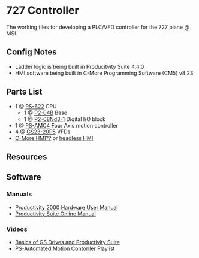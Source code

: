 # 727 Controller

The working files for developing a PLC/VFD controller for the 727 plane @ MSI.

## Config Notes

- Ladder logic is being built in Producitvity Suite 4.4.0
- HMI software being built in C-More Programming Software (CM5) v8.23

## Parts List

- 1 @ [PS-622](https://www.automationdirect.com/adc/shopping/catalog/programmable_controllers/productivity2000_plcs_(micro-modular)/cpus/p2-622) CPU 
  - 1 @ [P2-04B](https://www.automationdirect.com/adc/shopping/catalog/programmable_controllers/productivity2000_plcs_(micro-modular)/bases/p2-04b) Base
  - 1 @ [P2-08Nd3-1](https://www.automationdirect.com/adc/shopping/catalog/programmable_controllers/productivity2000_plcs_(micro-modular)/dc_i-z-o/p2-08nd3-1) Digital I/O block
- 1 @ [PS-AMC4](https://www.automationdirect.com/adc/shopping/catalog/programmable_controllers/productivity1000_plcs_(stackable_micro)/motion_-a-_specialty_modules/ps-amc4?srsltid=AfmBOorezgSZzr3bKxvrmp9IRJJF_oYx0-t6G30pTALZyFuavVMpTWcr) Four Axis motion controller 
- 4 @ [GS23-20P5](https://www.automationdirect.com/adc/shopping/catalog/drives_-a-_soft_starters/ac_variable_frequency_drives_(vfd)/general_purpose_vfds/gs23-25p0) VFDs
- [C-More HMI??](https://www.automationdirect.com/adc/shopping/catalog/hmi_(human_machine_interface)/graphical_hmi_devices/hmi_panels/cm5-t7w) or [headless HMI](https://www.automationdirect.com/adc/shopping/catalog/hmi_(human_machine_interface)/graphical_hmi_devices/hmi_panels/cm5-t10w)

## Resources

## Software

### Manuals

- [Productivity 2000 Hardware User Manual](https://cdn.automationdirect.com/static/manuals/p2userm/p2userm.pdf)
- [Productivity Suite Online Manual](https://www.automationdirect.com/productivity/software/help)

### Videos

- [Basics of GS Drives and Productivity Suite](https://www.automationdirect.com/videos/video?videoToPlay=UU1bfRmbx7s)
- [PS-Automated Motion Contorller Playlist](https://www.youtube.com/playlist?list=PLPdypWXY_ROqe8nDp227ALBn2Cs9CcP2A)
